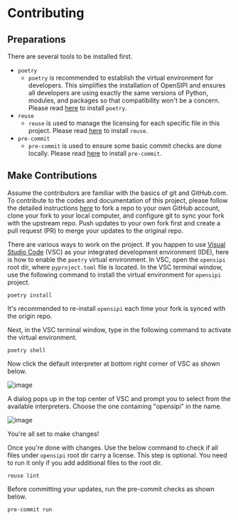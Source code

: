 <!--
SPDX-FileCopyrightText: © 2024 Rivos Inc.

SPDX-License-Identifier: Apache-2.0
-->
# Contributing

## Preparations

There are several tools to be installed first.

- `poetry`
  - `poetry` is recommended to establish the virtual environment for developers. This simplifies the installation of OpenSIPI and ensures all developers are using exactly the same versions of Python, modules, and packages so that compatibility won't be a concern. Please read [here](https://python-poetry.org/docs/) to install `poetry`.
- `reuse`
  - `reuse` is used to manage the licensing for each specific file in this project. Please read [here](https://reuse.software/faq/#install-tool) to install `reuse`.
- `pre-commit`
  - `pre-commit` is used to ensure some basic commit checks are done locally. Please read [here](https://github.com/riscv/docs-spec-template?tab=readme-ov-file#enabling-pre-commit-checks-locally) to install `pre-commit`.

## Make Contributions

Assume the contributors are familiar with the basics of git and GitHub.com. To contribute to the codes and documentation of this project, please follow the detailed instructions [here](https://docs.github.com/en/pull-requests/collaborating-with-pull-requests/working-with-forks/fork-a-repo) to fork a repo to your own GitHub account, clone your fork to your local computer, and configure git to sync your fork with the upstream repo. Push updates to your own fork first and create a pull request (PR) to merge your updates to the original repo.

There are various ways to work on the project. If you happen to use [Visual Studio Code](https://code.visualstudio.com/) (VSC) as your integrated development environment (IDE), here is how to enable the `poetry` virtual environment. In VSC, open the `opensipi` root dir, where `pyproject.toml` file is located. In the VSC terminal window, use the following command to install the virtual environment for `opensipi` project.

```shell
poetry install
```

It's recommended to re-install `opensipi` each time your fork is synced with the origin repo.

Next, in the VSC terminal window, type in the following command to activate the virtual environment.

```shell
poetry shell
```

Now click the default interpreter at bottom right corner of VSC as shown below.

![image](/docs/Figures/VSC_BR.png)

A dialog pops up in the top center of VSC and prompt you to select from the available interpreters. Choose the one containing "opensipi" in the name.

![image](/docs/Figures/VSC_top.png)

You're all set to make changes!

Once you're done with changes. Use the below command to check if all files under `opensipi` root dir carry a license. This step is optional. You need to run it only if you add additional files to the root dir.

```shell
reuse lint
```

Before committing your updates, run the pre-commit checks as shown below.

```shell
pre-commit run
```
